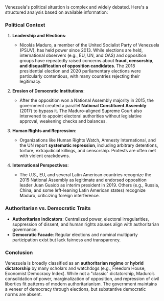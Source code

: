 Venezuela's political situation is complex and widely debated. Here's a structured analysis based on available information:

### **Political Context**
1. **Leadership and Elections**:
   - Nicolás Maduro, a member of the United Socialist Party of Venezuela (PSUV), has held power since 2013. While elections are held, international observers (e.g., EU, UN, and OAS) and opposition groups have repeatedly raised concerns about **fraud, censorship, and disqualification of opposition candidates**. The 2018 presidential election and 2020 parliamentary elections were particularly contentious, with many countries rejecting their legitimacy.

2. **Erosion of Democratic Institutions**:
   - After the opposition won a National Assembly majority in 2015, the government created a parallel **National Constituent Assembly** (2017) to bypass it. The Maduro-aligned Supreme Court also intervened to appoint electoral authorities without legislative approval, weakening checks and balances.

3. **Human Rights and Repression**:
   - Organizations like Human Rights Watch, Amnesty International, and the UN report **systematic repression**, including arbitrary detentions, torture, extrajudicial killings, and censorship. Protests are often met with violent crackdowns.

4. **International Perspectives**:
   - The U.S., EU, and several Latin American countries recognize the 2015 National Assembly as legitimate and endorsed opposition leader Juan Guaidó as interim president in 2019. Others (e.g., Russia, China, and some left-leaning Latin American states) recognize Maduro, criticizing foreign interference.

### **Authoritarian vs. Democratic Traits**
- **Authoritarian Indicators**: Centralized power, electoral irregularities, suppression of dissent, and human rights abuses align with authoritarian governance.
- **Democratic Facade**: Regular elections and nominal multiparty participation exist but lack fairness and transparency.

### **Conclusion**
Venezuela is broadly classified as an **authoritarian regime** or **hybrid dictatorship** by many scholars and watchdogs (e.g., Freedom House, Economist Democracy Index). While not a "classic" dictatorship, Maduro’s consolidation of power, marginalization of opposition, and repression of civil liberties fit patterns of modern authoritarianism. The government maintains a veneer of democracy through elections, but substantive democratic norms are absent.